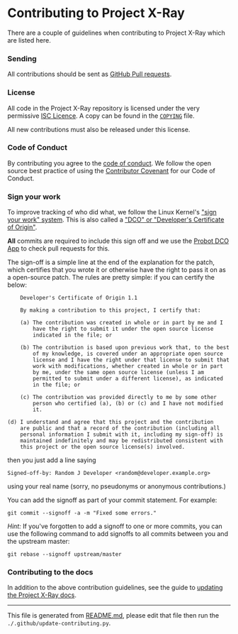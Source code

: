 # Contributing to Project X-Ray

There are a couple of guidelines when contributing to Project X-Ray which are
listed here.

### Sending

All contributions should be sent as
[GitHub Pull requests](https://help.github.com/articles/creating-a-pull-request-from-a-fork/).

### License

All code in the Project X-Ray repository is licensed under the very permissive
[ISC Licence](COPYING). A copy can be found in the [`COPYING`](COPYING) file.

All new contributions must also be released under this license.

### Code of Conduct

By contributing you agree to the [code of conduct](CODE_OF_CONDUCT.md). We
follow the open source best practice of using the [Contributor
Covenant](https://www.contributor-covenant.org/) for our Code of Conduct.

### Sign your work

To improve tracking of who did what, we follow the Linux Kernel's
["sign your work" system](https://github.com/wking/signed-off-by).
This is also called a
["DCO" or "Developer's Certificate of Origin"](https://developercertificate.org/).

**All** commits are required to include this sign off and we use the
[Probot DCO App](https://github.com/probot/dco) to check pull requests for
this.

The sign-off is a simple line at the end of the explanation for the
patch, which certifies that you wrote it or otherwise have the right to
pass it on as a open-source patch.  The rules are pretty simple: if you
can certify the below:

        Developer's Certificate of Origin 1.1

        By making a contribution to this project, I certify that:

        (a) The contribution was created in whole or in part by me and I
            have the right to submit it under the open source license
            indicated in the file; or

        (b) The contribution is based upon previous work that, to the best
            of my knowledge, is covered under an appropriate open source
            license and I have the right under that license to submit that
            work with modifications, whether created in whole or in part
            by me, under the same open source license (unless I am
            permitted to submit under a different license), as indicated
            in the file; or

        (c) The contribution was provided directly to me by some other
            person who certified (a), (b) or (c) and I have not modified
            it.

	(d) I understand and agree that this project and the contribution
	    are public and that a record of the contribution (including all
	    personal information I submit with it, including my sign-off) is
	    maintained indefinitely and may be redistributed consistent with
	    this project or the open source license(s) involved.

then you just add a line saying

	Signed-off-by: Random J Developer <random@developer.example.org>

using your real name (sorry, no pseudonyms or anonymous contributions.)

You can add the signoff as part of your commit statement. For example:

    git commit --signoff -a -m "Fixed some errors."

*Hint:* If you've forgotten to add a signoff to one or more commits, you can use the
following command to add signoffs to all commits between you and the upstream
master:

    git rebase --signoff upstream/master

### Contributing to the docs

In addition to the above contribution guidelines, see the guide to
[updating the Project X-Ray docs](UPDATING-THE-DOCS.md).






----

This file is generated from [README.md](README.md), please edit that file then
run the `./.github/update-contributing.py`.

